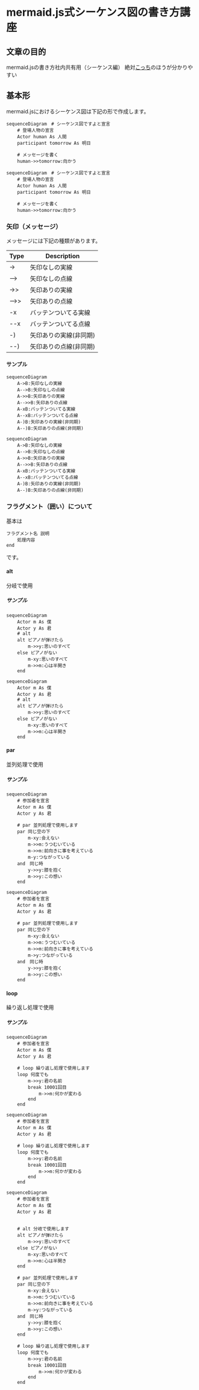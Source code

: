 mermaid.js式シーケンス図の書き方講座
===

## 文章の目的
mermaid.jsの書き方社内共有用（シーケンス編）
絶対[こっち](https://mermaid-js.github.io/mermaid/#/./sequenceDiagram)のほうが分かりやすい

## 基本形

mermaid.jsにおけるシーケンス図は下記の形で作成します。

```
sequenceDiagram　# シーケンス図ですよと宣言
    # 登場人物の宣言
    Actor human As 人間
    participant tomorrow As 明日

    # メッセージを書く
    human->>tomorrow:向かう
```

```mermaid
sequenceDiagram　# シーケンス図ですよと宣言
    # 登場人物の宣言
    Actor human As 人間
    participant tomorrow As 明日

    # メッセージを書く
    human->>tomorrow:向かう
```

### 矢印（メッセージ）
メッセージには下記の種類があります。

|Type|Description|
|----|-----------|
|->|矢印なしの実線|
|-->|矢印なしの点線|
|->>|矢印ありの実線|
|-->>|矢印ありの点線|
|-x|バッテンついてる実線|
|--x|バッテンついてる点線|
|-)|矢印ありの実線(非同期)|
|--)|矢印ありの点線(非同期)|

#### サンプル

```
sequenceDiagram
    A->B:矢印なしの実線
    A-->B:矢印なしの点線
    A->>B:矢印ありの実線
    A-->>B:矢印ありの点線
    A-xB:バッテンついてる実線
    A--xB:バッテンついてる点線
    A-)B:矢印ありの実線(非同期)
    A--)B:矢印ありの点線(非同期)
```

```mermaid
sequenceDiagram
    A->B:矢印なしの実線
    A-->B:矢印なしの点線
    A->>B:矢印ありの実線
    A-->>B:矢印ありの点線
    A-xB:バッテンついてる実線
    A--xB:バッテンついてる点線
    A-)B:矢印ありの実線(非同期)
    A--)B:矢印ありの点線(非同期)
```

### フラグメント（囲い）について

基本は
```
フラグメント名 説明
    処理内容
end
```

です。

#### alt
分岐で使用
##### サンプル
```
sequenceDiagram
    Actor m As 僕
    Actor y As 君
    # alt
    alt ピアノが弾けたら
        m->>y:思いのすべて
    else ピアノがない
        m-xy:思いのすべて
        m->>m:心は半開き
    end
```

```mermaid
sequenceDiagram
    Actor m As 僕
    Actor y As 君
    # alt
    alt ピアノが弾けたら
        m->>y:思いのすべて
    else ピアノがない
        m-xy:思いのすべて
        m->>m:心は半開き
    end
```

#### par
並列処理で使用
##### サンプル
```
sequenceDiagram
    # 参加者を宣言
    Actor m As 僕
    Actor y As 君

    # par 並列処理で使用します
    par 同じ空の下
        m-xy:会えない
        m->>m:うつむいている
        m->>m:前向きに事を考えている
        m-y:つながっている
    and　同じ時
        y->>y:膝を抱く
        m->>y:この想い
    end
```

```mermaid
sequenceDiagram
    # 参加者を宣言
    Actor m As 僕
    Actor y As 君

    # par 並列処理で使用します
    par 同じ空の下
        m-xy:会えない
        m->>m:うつむいている
        m->>m:前向きに事を考えている
        m->y:つながっている
    and　同じ時
        y->>y:膝を抱く
        m->>y:この想い
    end
```

#### loop
繰り返し処理で使用
##### サンプル
```
sequenceDiagram
    # 参加者を宣言
    Actor m As 僕
    Actor y As 君

    # loop 繰り返し処理で使用します
    loop 何度でも
        m->>y:君の名前
        break 10001回目
            m->>m:何かが変わる
        end
    end
```

```mermaid
sequenceDiagram
    # 参加者を宣言
    Actor m As 僕
    Actor y As 君

    # loop 繰り返し処理で使用します
    loop 何度でも
        m->>y:君の名前
        break 10001回目
            m->>m:何かが変わる
        end
    end
```

```mermaid
sequenceDiagram
    # 参加者を宣言
    Actor m As 僕
    Actor y As 君


    # alt 分岐で使用します
    alt ピアノが弾けたら
        m->>y:思いのすべて
    else ピアノがない
        m-xy:思いのすべて
        m->>m:心は半開き
    end

    # par 並列処理で使用します
    par 同じ空の下
        m-xy:会えない
        m->>m:うつむいている
        m->>m:前向きに事を考えている
        m->y:つながっている
    and　同じ時
        y->>y:膝を抱く
        m->>y:この想い
    end

    # loop 繰り返し処理で使用します
    loop 何度でも
        m->>y:君の名前
        break 10001回目
            m->>m:何かが変わる
        end
    end
```
